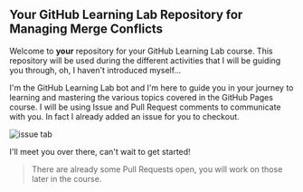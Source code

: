 ## Your GitHub Learning Lab Repository for Managing Merge Conflicts

Welcome to **your** repository for your GitHub Learning Lab course. This repository will be used during the different activities that I will be guiding you through, oh, I haven't introduced myself...

I'm the GitHub Learning Lab bot and I'm here to guide you in your journey to learning and mastering the various topics covered in the GitHub Pages course. I will be using Issue and Pull Request comments to communicate with you. In fact I already added an issue for you to checkout.

![issue tab](https://lab.github.com/public/images/issue_tab.png)

I'll meet you over there, can't wait to get started!


> There are already some Pull Requests open, you will work on those later in the course.


